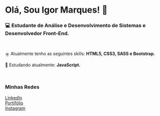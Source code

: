 <h1>Olá, Sou Igor Marques! 🚀</h1>
<h3>💻 Estudante de Análise e Desenvolvimento de Sistemas e Desenvolvedor Front-End.</h3><br/>
<p>🛸 Atualmente tenho as seguintes skills: <b>HTML5, CSS3, SASS e Bootstrap.</b></p>
<p>📝 Estudando atualmente: <b>JavaScript.</b></p><br/>

<h3>Minhas Redes</h3>
<a href="https://www.linkedin.com/in/imaarques/">LinkedIn</a><br/>
<a href="https://www.imaarques.github.io/portfolio">Portifólio</a><br/>
<a href="https://www.instagram.com/imaarques">Instagram</a>
